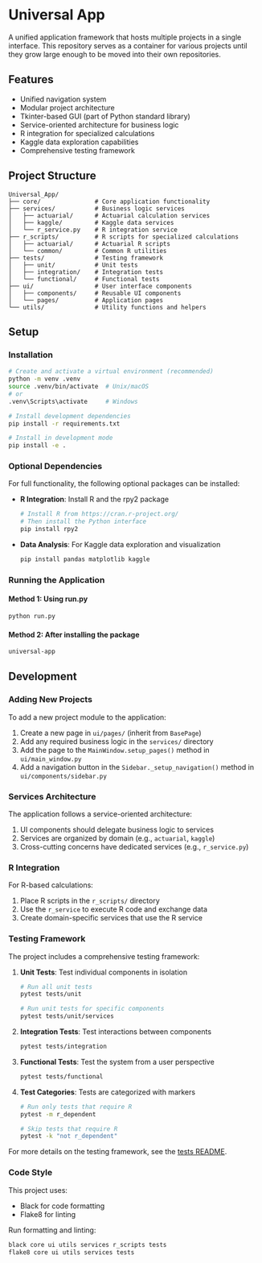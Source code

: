 # Universal App

A unified application framework that hosts multiple projects in a single interface. This repository serves as a container for various projects until they grow large enough to be moved into their own repositories.

## Features

- Unified navigation system
- Modular project architecture
- Tkinter-based GUI (part of Python standard library)
- Service-oriented architecture for business logic
- R integration for specialized calculations
- Kaggle data exploration capabilities
- Comprehensive testing framework

## Project Structure

```
Universal_App/
├── core/               # Core application functionality
├── services/           # Business logic services
│   ├── actuarial/      # Actuarial calculation services
│   ├── kaggle/         # Kaggle data services
│   └── r_service.py    # R integration service
├── r_scripts/          # R scripts for specialized calculations
│   ├── actuarial/      # Actuarial R scripts
│   └── common/         # Common R utilities
├── tests/              # Testing framework
│   ├── unit/           # Unit tests
│   ├── integration/    # Integration tests
│   └── functional/     # Functional tests
├── ui/                 # User interface components
│   ├── components/     # Reusable UI components
│   └── pages/          # Application pages
└── utils/              # Utility functions and helpers
```

## Setup

### Installation

```bash
# Create and activate a virtual environment (recommended)
python -m venv .venv
source .venv/bin/activate  # Unix/macOS
# or
.venv\Scripts\activate     # Windows

# Install development dependencies
pip install -r requirements.txt

# Install in development mode
pip install -e .
```

### Optional Dependencies

For full functionality, the following optional packages can be installed:

- **R Integration**: Install R and the rpy2 package
  ```bash
  # Install R from https://cran.r-project.org/
  # Then install the Python interface
  pip install rpy2
  ```

- **Data Analysis**: For Kaggle data exploration and visualization
  ```bash
  pip install pandas matplotlib kaggle
  ```

### Running the Application

#### Method 1: Using run.py
```bash
python run.py
```

#### Method 2: After installing the package
```bash
universal-app
```

## Development

### Adding New Projects

To add a new project module to the application:

1. Create a new page in `ui/pages/` (inherit from `BasePage`)
2. Add any required business logic in the `services/` directory
3. Add the page to the `MainWindow.setup_pages()` method in `ui/main_window.py`
4. Add a navigation button in the `Sidebar._setup_navigation()` method in `ui/components/sidebar.py`

### Services Architecture

The application follows a service-oriented architecture:

1. UI components should delegate business logic to services
2. Services are organized by domain (e.g., `actuarial`, `kaggle`)
3. Cross-cutting concerns have dedicated services (e.g., `r_service.py`)

### R Integration

For R-based calculations:

1. Place R scripts in the `r_scripts/` directory
2. Use the `r_service` to execute R code and exchange data
3. Create domain-specific services that use the R service

### Testing Framework

The project includes a comprehensive testing framework:

1. **Unit Tests**: Test individual components in isolation
   ```bash
   # Run all unit tests
   pytest tests/unit
   
   # Run unit tests for specific components
   pytest tests/unit/services
   ```

2. **Integration Tests**: Test interactions between components
   ```bash
   pytest tests/integration
   ```

3. **Functional Tests**: Test the system from a user perspective
   ```bash
   pytest tests/functional
   ```

4. **Test Categories**: Tests are categorized with markers
   ```bash
   # Run only tests that require R
   pytest -m r_dependent
   
   # Skip tests that require R
   pytest -k "not r_dependent"
   ```

For more details on the testing framework, see the [tests README](tests/README.md).

### Code Style

This project uses:
- Black for code formatting
- Flake8 for linting

Run formatting and linting:
```bash
black core ui utils services r_scripts tests
flake8 core ui utils services tests
```